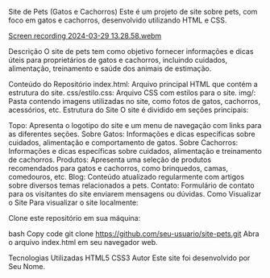 Site de Pets (Gatos e Cachorros)
Este é um projeto de site sobre pets, com foco em gatos e cachorros, desenvolvido utilizando HTML e CSS.

[Screen recording 2024-03-29 13.28.58.webm](https://github.com/alinemello29/devmedia/assets/109696840/47497647-d325-4e08-8ba8-c7c1aeb09fc0)

Descrição
O site de pets tem como objetivo fornecer informações e dicas úteis para proprietários de gatos e cachorros, incluindo cuidados, alimentação, treinamento e saúde dos animais de estimação.

Conteúdo do Repositório
index.html: Arquivo principal HTML que contém a estrutura do site.
css/estilo.css: Arquivo CSS com estilos para o site.
img/: Pasta contendo imagens utilizadas no site, como fotos de gatos, cachorros, acessórios, etc.
Estrutura do Site
O site é dividido em seções principais:

Topo: Apresenta o logotipo do site e um menu de navegação com links para as diferentes seções.
Sobre Gatos: Informações e dicas específicas sobre cuidados, alimentação e comportamento de gatos.
Sobre Cachorros: Informações e dicas específicas sobre cuidados, alimentação e treinamento de cachorros.
Produtos: Apresenta uma seleção de produtos recomendados para gatos e cachorros, como brinquedos, camas, comedouros, etc.
Blog: Conteúdo atualizado regularmente com artigos sobre diversos temas relacionados a pets.
Contato: Formulário de contato para os visitantes do site enviarem mensagens ou dúvidas.
Como Visualizar o Site
Para visualizar o site localmente:

Clone este repositório em sua máquina:

bash
Copy code
git clone https://github.com/seu-usuario/site-pets.git
Abra o arquivo index.html em seu navegador web.

Tecnologias Utilizadas
HTML5
CSS3
Autor
Este site foi desenvolvido por Seu Nome.